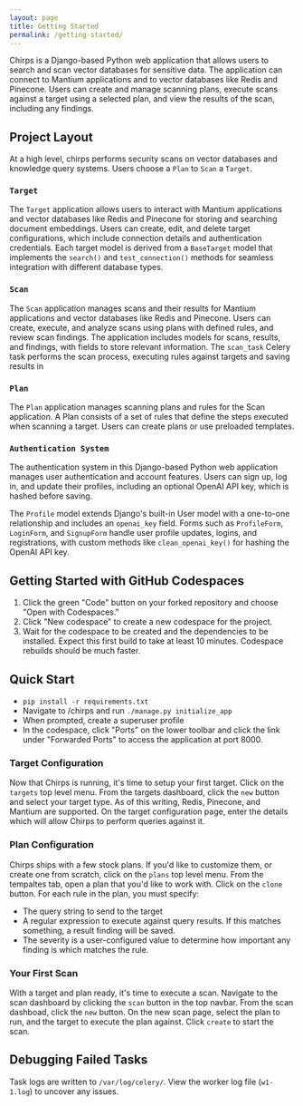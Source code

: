 ```yaml
---
layout: page
title: Getting Started
permalink: /getting-started/
---
```


Chirps is a Django-based Python web application that allows users to search and scan vector databases for sensitive data. The application can connect to Mantium applications and to vector databases like Redis and Pinecone. Users can create and manage scanning plans, execute scans against a target using a selected plan, and view the results of the scan, including any findings.

## Project Layout

At a high level, chirps performs security scans on vector databases and knowledge query systems. Users choose a `Plan` to `Scan` a `Target`.

### `Target`

The `Target` application allows users to interact with Mantium applications and vector databases like Redis and Pinecone for storing and searching document embeddings. Users can create, edit, and delete target configurations, which include connection details and authentication credentials. Each target model is derived from a `BaseTarget` model that implements the `search()` and `test_connection()` methods for seamless integration with different database types.

### `Scan`

The `Scan` application manages scans and their results for Mantium applications and vector databases like Redis and Pinecone. Users can create, execute, and analyze scans using plans with defined rules, and review scan findings.
The application includes models for scans, results, and findings, with fields to store relevant information. The `scan_task` Celery task performs the scan process, executing rules against targets and saving results in

### `Plan`

The `Plan` application manages scanning plans and rules for the Scan application. A Plan consists of a set of rules that define the steps executed when scanning a target. Users can create plans or use preloaded templates.

### `Authentication System`

The authentication system in this Django-based Python web application manages user authentication and account features. Users can sign up, log in, and update their profiles, including an optional OpenAI API key, which is hashed before saving.

The `Profile` model extends Django's built-in User model with a one-to-one relationship and includes an `openai_key` field. Forms such as `ProfileForm`, `LoginForm`, and `SignupForm` handle user profile updates, logins, and registrations, with custom methods like `clean_openai_key()` for hashing the OpenAI API key.

## Getting Started with GitHub Codespaces

1. Click the green "Code" button on your forked repository and choose "Open with Codespaces."
2. Click "New codespace" to create a new codespace for the project.
3. Wait for the codespace to be created and the dependencies to be installed. Expect this first build to take at least 10 minutes. Codespace rebuilds should be much faster.

## Quick Start

- `pip install -r requirements.txt`
- Navigate to /chirps and run `./manage.py initialize_app`
- When prompted, create a superuser profile
- In the codespace, click "Ports" on the lower toolbar and click the link under "Forwarded Ports" to access the application at port 8000.

### Target Configuration
Now that Chirps is running, it's time to setup your first target. Click on the `targets` top level menu. From the targets dashboard, click the `new` button and select your target type. As of this writing, Redis, Pinecone, and Mantium are supported. On the target configuration page, enter the details which will allow Chirps to perform queries against it.

### Plan Configuration
Chirps ships with a few stock plans. If you'd like to customize them, or create one from scratch, click on the `plans` top level menu. From the tempaltes tab, open a plan that you'd like to work with. Click on the `clone` button. For each rule in the plan, you must specify:
- The query string to send to the target
- A regular expression to execute against query results. If this matches something, a result finding will be saved.
- The severity is a user-configured value to determine how important any finding is which matches the rule.

### Your First Scan
With a target and plan ready, it's time to execute a scan. Navigate to the scan dashboard by clicking the `scan` button in the top navbar. From the scan dashboad, click the `new` button. On the new scan page, select the plan to run, and the target to execute the plan against. Click `create` to start the scan.

## Debugging Failed Tasks
Task logs are written to `/var/log/celery/`. View the worker log file (`w1-1.log`) to uncover any issues. 
